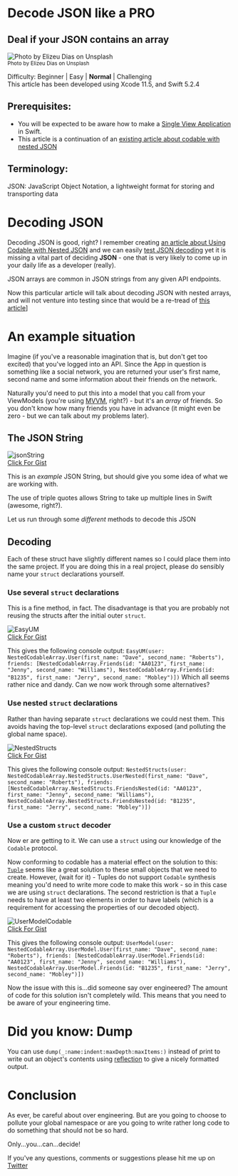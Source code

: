 # Decode JSON like a PRO
## Deal if your JSON contains an array


![Photo by Elizeu Dias on Unsplash](Images/elizeu-dias-2EGNqazbAMk-unsplash.jpg)<br/>
<sub>Photo by Elizeu Dias on Unsplash<sub>

Difficulty: Beginner | Easy | **Normal** | Challenging<br/>
This article has been developed using Xcode 11.5, and Swift 5.2.4

## Prerequisites: 
* You will be expected to be aware how to make a [Single View Application](https://medium.com/swlh/your-first-ios-application-using-xcode-9983cf6efb71) in Swift.
* This article is a continuation of an  [existing article about codable with nested JSON](https://medium.com/@stevenpcurtis.sc/using-codable-with-nested-json-you-can-2d5a891d40c3)

## Terminology:
JSON: JavaScript Object Notation, a lightweight format for storing and transporting data

# Decoding JSON
Decoding JSON is good, right?
I remember creating [an article about Using Codable with Nested JSON](https://medium.com/swlh/your-first-ios-application-using-xcode-9983cf6efb71) and we can easily [test JSON decoding](https://medium.com/@stevenpcurtis.sc/decode-json-with-swift-test-e2d26dfafd6d) yet it is missing a vital part of deciding **JSON** - one that is very likely to come up in your daily life as a developer (really).

JSON arrays are common in JSON strings from any given API endpoints.

Now this particular article will talk about decoding JSON with nested arrays, and will not venture into testing since that would be a re-tread of [this article](https://medium.com/@stevenpcurtis.sc/decode-json-with-swift-test-e2d26dfafd6d)]

# An example situation
Imagine (if you've a reasonable imagination that is, but don't get too excited) that you've logged into an API. Since the App in question is something like a social network, you are returned your user's first name, second name and some information about their friends on the network.

Naturally you'd need to put this into a model that you call from your ViewModels (you're using [MVVM](https://medium.com/@stevenpcurtis.sc/mvvm-in-swift-19ba3f87ed45), right?) - but it's an *array* of friends. So you don't know how many friends you have in advance (it might even be zero - but we can talk about my problems later).

## The JSON String
![jsonString](Images/jsonString.png)<br/>
[Click For Gist](https://gist.github.com/stevencurtis/efc632dfe593c2d4017318594c1ae36a)

This is an *example* JSON String, but should give you some idea of what we are working with. 

The use of triple quotes allows String to take up multiple lines in Swift (awesome, right?). 

Let us run through some *different* methods to decode this JSON

## Decoding
Each of these struct have slightly different names so I could place them into the same project. If you are doing this in a real project, please do sensibly name your `struct` declarations yourself. 

### Use several `struct` declarations
This is a fine method, in fact. The disadvantage is that you are probably not reusing the structs after the initial outer `struct`.

![EasyUM](Images/EasyUM.png)<br/>
[Click For Gist](https://gist.github.com/stevencurtis/263d6340e7e3ddbedb85e7a75b10b32b)

This gives the following console output:
`EasyUM(user: NestedCodableArray.User(first_name: "Dave", second_name: "Roberts"), friends: [NestedCodableArray.Friends(id: "AA0123", first_name: "Jenny", second_name: "Williams"), NestedCodableArray.Friends(id: "B1235", first_name: "Jerry", second_name: "Mobley")])`
Which all seems rather nice and dandy. Can we now work through some alternatives?

### Use nested `struct` declarations
Rather than having separate `struct` declarations we could nest them. This avoids having the top-level `struct` declarations exposed (and polluting the global name space).

![NestedStructs](Images/NestedStructs.png)<br/>
[Click For Gist](https://gist.github.com/stevencurtis/fe3b6f8d336456636d4fa23d697f2274)

This gives the following console output:
`NestedStructs(user: NestedCodableArray.NestedStructs.UserNested(first_name: "Dave", second_name: "Roberts"), friends: [NestedCodableArray.NestedStructs.FriendsNested(id: "AA0123", first_name: "Jenny", second_name: "Williams"), NestedCodableArray.NestedStructs.FriendsNested(id: "B1235", first_name: "Jerry", second_name: "Mobley")])`

### Use a custom `struct` decoder
Now er are getting to it. We can use a `struct` using our knowledge of the `Codable` protocol. 

Now conforming to codable has a material effect on the solution to this: [`Tuple`](https://medium.com/p/5ee9106283be) seems like a great solution to these small objects that we need to create. However, (wait for it) - Tuples do not support `Codable` synthesis meaning you'd need to write more code to make this work - so in this case we are using `struct` declarations. The second restriction is that a `Tuple` needs to have at least two elements in order to have labels (which is a requirement for accessing the properties of our decoded object).

![UserModelCodable](Images/UserModelCodable.png)<br/>
[Click For Gist](https://gist.github.com/stevencurtis/f02bf754daafbf63fd0963348c4c740f)

This gives the following console output:
`UserModel(user: NestedCodableArray.UserModel.User(first_name: "Dave", second_name: "Roberts"), friends: [NestedCodableArray.UserModel.Friends(id: "AA0123", first_name: "Jenny", second_name: "Williams"), NestedCodableArray.UserModel.Friends(id: "B1235", first_name: "Jerry", second_name: "Mobley")])`

Now the issue with this is...did someone say over engineered? The amount of code for this solution isn't completely wild. This means that you need to be aware of your engineering time.

# Did you know: Dump
You can use `dump(_:name:indent:maxDepth:maxItems:)` instead of print to write out an object's contents using [reflection](https://medium.com/@stevenpcurtis.sc/reflection-in-swift-e8dd5afa777f) to give a nicely formatted output. 

# Conclusion
As ever, be careful about over engineering.  But are you going to choose to pollute your global namespace or are you going to write rather long code to do something that should not be so hard.

Only...you...can...decide!

If you've any questions, comments or suggestions please hit me up on [Twitter](https://twitter.com/stevenpcurtis) 


